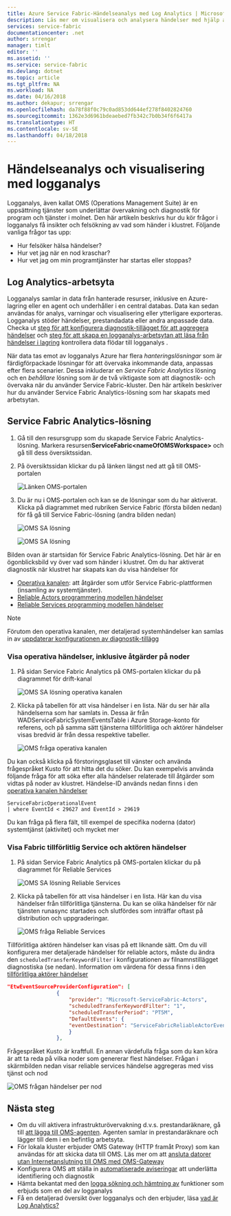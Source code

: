 ```yaml
---
title: Azure Service Fabric-Händelseanalys med Log Analytics | Microsoft Docs
description: Läs mer om visualisera och analysera händelser med hjälp av Log Analytics för övervakning och diagnostik av Azure Service Fabric-kluster.
services: service-fabric
documentationcenter: .net
author: srrengar
manager: timlt
editor: ''
ms.assetid: ''
ms.service: service-fabric
ms.devlang: dotnet
ms.topic: article
ms.tgt_pltfrm: NA
ms.workload: NA
ms.date: 04/16/2018
ms.author: dekapur; srrengar
ms.openlocfilehash: da78f88f0c79c0ad853dd644ef278f8402824760
ms.sourcegitcommit: 1362e3d6961bdeaebed7fb342c7b0b34f6f6417a
ms.translationtype: HT
ms.contentlocale: sv-SE
ms.lasthandoff: 04/18/2018
---
```

# <a name="event-analysis-and-visualization-with-log-analytics"></a>Händelseanalys och visualisering med logganalys

Logganalys, även kallat OMS (Operations Management Suite) är en uppsättning tjänster som underlättar övervakning och diagnostik för program och tjänster i molnet. Den här artikeln beskrivs hur du kör frågor i logganalys få insikter och felsökning av vad som händer i klustret. Följande vanliga frågor tas upp:

* Hur felsöker hälsa händelser?
* Hur vet jag när en nod kraschar?
* Hur vet jag om min programtjänster har startas eller stoppas?

## <a name="log-analytics-workspace"></a>Log Analytics-arbetsyta

Logganalys samlar in data från hanterade resurser, inklusive en Azure-lagring eller en agent och underhåller i en central databas. Data kan sedan användas för analys, varningar och visualisering eller ytterligare exporteras. Logganalys stöder händelser, prestandadata eller andra anpassade data. Checka ut [steg för att konfigurera diagnostik-tillägget för att aggregera händelser](service-fabric-diagnostics-event-aggregation-wad.md) och [steg för att skapa en logganalys-arbetsytan att läsa från händelser i lagring](service-fabric-diagnostics-oms-setup.md) kontrollera data flödar till logganalys .

När data tas emot av logganalys Azure har flera *hanteringslösningar* som är färdigförpackade lösningar för att övervaka inkommande data, anpassas efter flera scenarier. Dessa inkluderar en *Service Fabric Analytics* lösning och en *behållare* lösning som är de två viktigaste som att diagnostik- och övervaka när du använder Service Fabric-kluster. Den här artikeln beskriver hur du använder Service Fabric Analytics-lösning som har skapats med arbetsytan.

## <a name="access-the-service-fabric-analytics-solution"></a>Service Fabric Analytics-lösning

1. Gå till den resursgrupp som du skapade Service Fabric Analytics-lösning. Markera resursen**ServiceFabric\<nameOfOMSWorkspace\>**  och gå till dess översiktssidan.

2. På översiktssidan klickar du på länken längst ned att gå till OMS-portalen

    ![Länken OMS-portalen](media/service-fabric-diagnostics-event-analysis-oms/oms-portal-link.png)

3. Du är nu i OMS-portalen och kan se de lösningar som du har aktiverat. Klicka på diagrammet med rubriken Service Fabric (första bilden nedan) för få gå till Service Fabric-lösning (andra bilden nedan)

    ![OMS SA lösning](media/service-fabric-diagnostics-event-analysis-oms/oms-workspace-all-solutions.png)

    ![OMS SA lösning](media/service-fabric-diagnostics-event-analysis-oms/service-fabric-analytics-new.png)

Bilden ovan är startsidan för Service Fabric Analytics-lösning. Det här är en ögonblicksbild vy över vad som händer i klustret. Om du har aktiverat diagnostik när klustret har skapats kan du visa händelser för 

* [Operativa kanalen](service-fabric-diagnostics-event-generation-operational.md): att åtgärder som utför Service Fabric-plattformen (insamling av systemtjänster).
* [Reliable Actors programmering modellen händelser](service-fabric-reliable-actors-diagnostics.md)
* [Reliable Services programming modellen händelser](service-fabric-reliable-services-diagnostics.md)

>[!NOTE]
>Förutom den operativa kanalen, mer detaljerad systemhändelser kan samlas in av [uppdaterar konfigurationen av diagnostik-tillägg](service-fabric-diagnostics-event-aggregation-wad.md#log-collection-configurations)

### <a name="view-operational-events-including-actions-on-nodes"></a>Visa operativa händelser, inklusive åtgärder på noder

1. På sidan Service Fabric Analytics på OMS-portalen klickar du på diagrammet för drift-kanal

    ![OMS SA lösning operativa kanalen](media/service-fabric-diagnostics-event-analysis-oms/service-fabric-analytics-new-operational.png)

2. Klicka på tabellen för att visa händelser i en lista. När du ser här alla händelserna som har samlats in. Dessa är från WADServiceFabricSystemEventsTable i Azure Storage-konto för referens, och på samma sätt tjänsterna tillförlitliga och aktörer händelser visas bredvid är från dessa respektive tabeller.
    
    ![OMS fråga operativa kanalen](media/service-fabric-diagnostics-event-analysis-oms/oms-query-operational-channel.png)

Du kan också klicka på förstoringsglaset till vänster och använda frågespråket Kusto för att hitta det du söker. Du kan exempelvis använda följande fråga för att söka efter alla händelser relaterade till åtgärder som vidtas på noder av klustret. Händelse-ID används nedan finns i den [operativa kanalen händelser](service-fabric-diagnostics-event-generation-operational.md)

```kusto
ServiceFabricOperationalEvent
| where EventId < 29627 and EventId > 29619 
```
Du kan fråga på flera fält, till exempel de specifika noderna (dator) systemtjänst (aktivitet) och mycket mer

### <a name="view-service-fabric-reliable-service-and-actor-events"></a>Visa Fabric tillförlitlig Service och aktören händelser

1. På sidan Service Fabric Analytics på OMS-portalen klickar du på diagrammet för Reliable Services

    ![OMS SA lösning Reliable Services](media/service-fabric-diagnostics-event-analysis-oms/service-fabric-analytics-reliable-services.png)

2. Klicka på tabellen för att visa händelser i en lista. Här kan du visa händelser från tillförlitliga tjänsterna. Du kan se olika händelser för när tjänsten runasync startades och slutfördes som inträffar oftast på distribution och uppgraderingar. 

    ![OMS fråga Reliable Services](media/service-fabric-diagnostics-event-analysis-oms/oms-query-reliable-services.png)

Tillförlitliga aktören händelser kan visas på ett liknande sätt. Om du vill konfigurera mer detaljerade händelser för reliable actors, måste du ändra den `scheduledTransferKeywordFilter` i konfigurationen av filnamnstillägget diagnostiska (se nedan). Information om värdena för dessa finns i den [tillförlitliga aktörer händelser](service-fabric-reliable-actors-diagnostics.md#keywords)

```json
"EtwEventSourceProviderConfiguration": [
                {
                    "provider": "Microsoft-ServiceFabric-Actors",
                    "scheduledTransferKeywordFilter": "1",
                    "scheduledTransferPeriod": "PT5M",
                    "DefaultEvents": {
                    "eventDestination": "ServiceFabricReliableActorEventTable"
                    }
                },
```

Frågespråket Kusto är kraftfull. En annan värdefulla fråga som du kan köra är att ta reda på vilka noder som genererar flest händelser. Frågan i skärmbilden nedan visar reliable services händelse aggregeras med viss tjänst och nod

![OMS frågan händelser per nod](media/service-fabric-diagnostics-event-analysis-oms/oms-query-events-per-node.png)

## <a name="next-steps"></a>Nästa steg

* Om du vill aktivera infrastrukturövervakning d.v.s. prestandaräknare, gå till [att lägga till OMS-agenten](service-fabric-diagnostics-oms-agent.md). Agenten samlar in prestandaräknare och lägger till dem i en befintlig arbetsyta.
* För lokala kluster erbjuder OMS Gateway (HTTP framåt Proxy) som kan användas för att skicka data till OMS. Läs mer om att [ansluta datorer utan Internetanslutning till OMS med OMS-Gateway](../log-analytics/log-analytics-oms-gateway.md)
* Konfigurera OMS att ställa in [automatiserade aviseringar](../log-analytics/log-analytics-alerts.md) att underlätta identifiering och diagnostik
* Hämta bekantat med den [logga sökning och hämtning av](../log-analytics/log-analytics-log-searches.md) funktioner som erbjuds som en del av logganalys
* Få en detaljerad översikt över logganalys och den erbjuder, läsa [vad är Log Analytics?](../operations-management-suite/operations-management-suite-overview.md)

